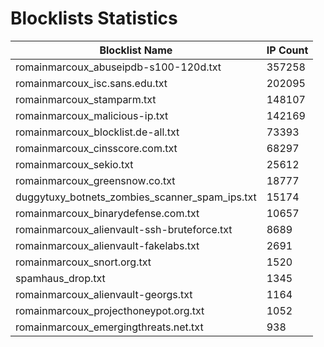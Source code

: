 # Blocklists Statistics
| Blocklist Name | IP Count |
|----|----|
| romainmarcoux_abuseipdb-s100-120d.txt | 357258 |
| romainmarcoux_isc.sans.edu.txt | 202095 |
| romainmarcoux_stamparm.txt | 148107 |
| romainmarcoux_malicious-ip.txt | 142169 |
| romainmarcoux_blocklist.de-all.txt | 73393 |
| romainmarcoux_cinsscore.com.txt | 68297 |
| romainmarcoux_sekio.txt | 25612 |
| romainmarcoux_greensnow.co.txt | 18777 |
| duggytuxy_botnets_zombies_scanner_spam_ips.txt | 15174 |
| romainmarcoux_binarydefense.com.txt | 10657 |
| romainmarcoux_alienvault-ssh-bruteforce.txt | 8689 |
| romainmarcoux_alienvault-fakelabs.txt | 2691 |
| romainmarcoux_snort.org.txt | 1520 |
| spamhaus_drop.txt | 1345 |
| romainmarcoux_alienvault-georgs.txt | 1164 |
| romainmarcoux_projecthoneypot.org.txt | 1052 |
| romainmarcoux_emergingthreats.net.txt | 938 |
